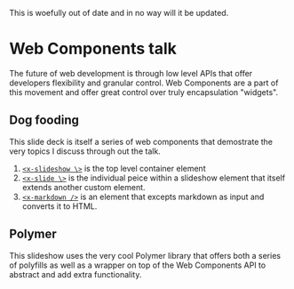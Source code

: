This is woefully out of date and in no way will it be updated.

# Web Components talk

The future of web development is through low level APIs that offer developers flexibility and granular control. Web Components are a part of this movement and offer great control over truly encapsulation "widgets".

## Dog fooding

This slide deck is itself a series of web components that demostrate the very topics I discuss through out the talk.

1. [`<x-slideshow \>`](https://github.com/ryanseddon/slideshow-component) is the top level container element
1. [`<x-slide \>`](https://github.com/ryanseddon/slideshow-component) is the individual peice within a slideshow element that itself extends another custom element.
1. [`<x-markdown />`](https://github.com/ryanseddon/markdown-component) is an element that excepts markdown as input and converts it to HTML.

## Polymer

This slideshow uses the very cool Polymer library that offers both a series of polyfills as well as a wrapper on top of the Web Components API to abstract and add extra functionality.

